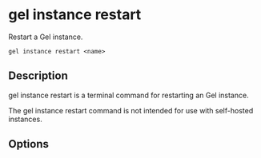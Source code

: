# gel instance restart

Restart a Gel instance.

```cli-synopsis
gel instance restart <name>
```

## Description

gel instance restart is a terminal command for restarting an Gel instance.

The gel instance restart command is not intended for use with self-hosted instances.

## Options

